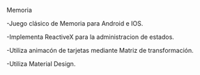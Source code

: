 Memoria

 

-Juego clásico de Memoria para Android e IOS.

 

-Implementa ReactiveX para la administracion de estados.

 

-Utiliza animacón de tarjetas mediante Matriz de transformación.

 

-Utiliza Material Design.
